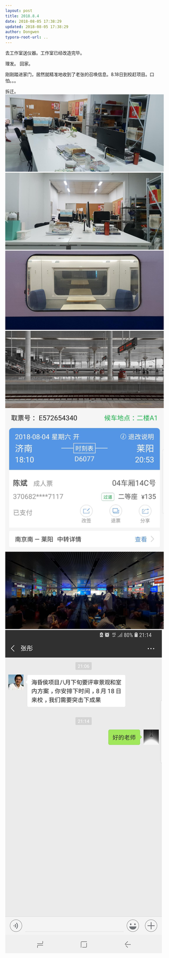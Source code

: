 ```yaml
---
layout: post
title: 2018.8.4
date: 2018-08-05 17:38:29
updated: 2018-08-05 17:38:29
author: Dongwen
typora-root-url: ..
---
```




去工作室送仪器。工作室已经改造完毕。

理发。
回家。

刚刚踏进家门，居然就精准地收到了老张的召唤信息。8.18日到校赶项目。口怕。。。

拆迁。
       ![](/img/in-post/x52839465.jpg)
![](/img/in-post/x52839462.jpg)
![](/img/in-post/x52839479.jpg)
![](/img/in-post/x52839469.jpg)
![](/img/in-post/x52839461.jpg)
![](/img/in-post/x52839472.jpg)
![](/img/in-post/x52839474.jpg)

